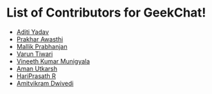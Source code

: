 # List of Contributors for GeekChat!

<!-- Format for adding contributor is as follows-
- [Aditya Verma](https://github.com/homewardgamer) -->

- [Aditi Yadav](https://github.com/adtoria)
- [Prakhar Awasthi](https://github.com/prakhar011)
- [Mallik Prabhanjan](https://github.com/vemulapandu)
- [Varun Tiwari](https://github.com/varunKT001)
- [Vineeth Kumar Munigyala](https://github.com/VineethKumarM)
- [Aman Utkarsh](https://github.com/mitrya)
- [HariPrasath R](https://github.com/HariPrasath-3)
- [Amitvikram Dwivedi](https://github.com/batflarrow)

<!-- Add yourself above this line! -->
